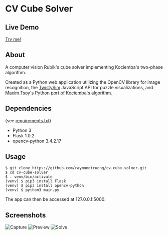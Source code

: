 # CV Cube Solver

## Live Demo
[Try me!](https://raymondtruong.pythonanywhere.com/)

## About
A computer vision Rubik's cube solver implementing Kociemba's two-phase algorithm.

Created as a Python web application utilizing the OpenCV library for image recognition, the [TwistySim](http://cube.crider.co.uk/twistysim.html) JavaScript API for puzzle visualizations, and [Maxim Tsoy's Python port of Kociemba's algorithm](https://github.com/muodov/kociemba).

## Dependencies
(see [requirements.txt](/requirements.txt))

* Python 3
* Flask 1.0.2
* opencv-python 3.4.2.17

## Usage
```
$ git clone https://github.com/raymondtruong/cv-cube-solver.git
$ cd cv-cube-solver
$ . venv/bin/activate
(venv) $ pip3 install Flask
(venv) $ pip3 install opencv-python
(venv) $ python3 main.py
```
The app can then be accessed at 127.0.0.1:5000.

## Screenshots
![Capture](https://user-images.githubusercontent.com/11844501/45581376-d71f5880-b86a-11e8-93c3-5387c478c6e1.jpg)
![Preview](https://user-images.githubusercontent.com/11844501/45581379-f1f1cd00-b86a-11e8-91b5-f0bf6a8608d0.jpg)
![Solve](https://user-images.githubusercontent.com/11844501/45581381-f322fa00-b86a-11e8-9032-f6c429c87d45.jpg)
